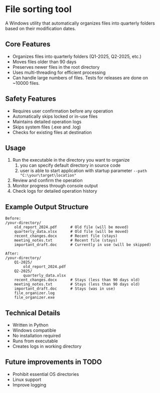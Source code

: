 # File sorting tool

A Windows utility that automatically organizes files into quarterly folders based on their modification dates.

## Core Features

- Organizes files into quarterly folders (Q1-2025, Q2-2025, etc.)
- Moves files older than 90 days
- Preserves newer files in the root directory
- Uses multi-threading for efficient processing
- Can handle large numbers of files. Tests for releases are done on ~10000 files.

## Safety Features

- Requires user confirmation before any operation
- Automatically skips locked or in-use files
- Maintains detailed operation logs
- Skips system files (.exe and .log)
- Checks for existing files at destination

## Usage

1. Run the executable in the directory you want to organize
   1. you can specify default directory in source code
   2. user is able to start application with startup parameter `--path "C:\your\target\location"`
2. Review and confirm the operation
3. Monitor progress through console output
4. Check logs for detailed operation history

## Example Output Structure

```
Before:
/your-directory/
    old_report_2024.pdf      # Old file (will be moved)
    quarterly_data.xlsx      # Old file (will be moved)
    recent_changes.docx      # Recent file (stays)
    meeting_notes.txt        # Recent file (stays)
    important_draft.doc      # Currently in use (will be skipped)

After:
/your-directory/
    Q1-2025/
        old_report_2024.pdf
    Q2-2025/
        quarterly_data.xlsx
    recent_changes.docx      # Stays (less than 90 days old)
    meeting_notes.txt        # Stays (less than 90 days old)
    important_draft.doc      # Stays (was in use)
    file_organizer.log
    file_organizer.exe
```

## Technical Details

- Written in Python
- Windows compatible
- No installation required
- Runs from executable
- Creates logs in working directory

## Future improvements in TODO
- Prohibit essential OS directories
- Linux support
- Improve logging
